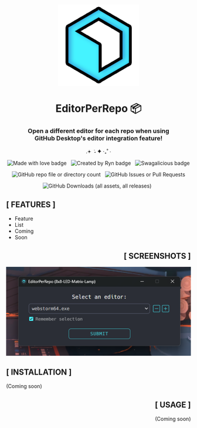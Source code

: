 <div width="100%" align="center">
<img alt="EPR Icon" height="220" src="media/epr-icon.png"/>
<h1>EditorPerRepo 📦</h1>
 
<h3>Open a different editor for each repo when using<br>GitHub Desktop's editor integration feature!</h4>

<div align="center" display="inline">  

.𖥔 ݁ ˖ ✦ ‧₊˚ ⋅

[//]: # (![Made with love badge]&#40;https://img.shields.io/badge/MADE%20WITH%20LOVE-%23f765af?style=plastic&logo=githubsponsors&logoColor=%23FFF&#41;&nbsp;&nbsp;)

[//]: # (![Created by Ryn badge]&#40;https://img.shields.io/badge/CREATED%20BY%20RYN!!!-%23FF6600?style=for-the-badge&logo=apachespark&logoColor=%23FFF&#41;&nbsp;&nbsp;)

[//]: # (![Swagalicious badge]&#40;https://img.shields.io/badge/SWAGALICIOUS-%2328b3b5?style=plastic&logo=zcool&logoColor=%23FFF&#41;)

[//]: # ()
[//]: # (![GitHub Downloads &#40;all assets, all releases&#41;]&#40;https://img.shields.io/github/downloads/rynstwrt/Pixelblaze-Desktop/total?style=for-the-badge&color=%2328b3b5&#41;&nbsp;&nbsp;)

[//]: # (![GitHub Issues or Pull Requests]&#40;https://img.shields.io/github/issues/rynstwrt/EditorPerRepo?style=for-the-badge&color=%23f765af&#41;)


![Made with love badge](https://img.shields.io/badge/MADE%20WITH%20LOVE-%23f765af?style=plastic&logo=githubsponsors&logoColor=%23FFF)&nbsp;&nbsp;
![Created by Ryn badge](https://img.shields.io/badge/CREATED%20BY%20RYN!!!-%23FF6600?style=for-the-badge&logo=apachespark&logoColor=%23FFF)&nbsp;&nbsp;
![Swagalicious badge](https://img.shields.io/badge/SWAGALICIOUS-%2328b3b5?style=plastic&logo=zcool&logoColor=%23FFF)

![GitHub repo file or directory count](https://img.shields.io/github/directory-file-count/rynstwrt/CSS-Animations?type=file&style=for-the-badge&color=%2328b3b5)&nbsp;&nbsp;
![GitHub Issues or Pull Requests](https://img.shields.io/github/issues/rynstwrt/EditorPerRepo?style=for-the-badge&color=%23f765af)

![GitHub Downloads (all assets, all releases)](https://img.shields.io/github/downloads/rynstwrt/Pixelblaze-Desktop/total?style=for-the-badge&color=%23FF6600)&nbsp;&nbsp;

</div>



</div>



## [ FEATURES ]
- Feature
- List
- Coming
- Soon



<div align="right">

## [ SCREENSHOTS ]
![EPR editor select menu screenshot](media/screenshot1.png)

</div>



## [ INSTALLATION ]
(Coming soon)



<div align="right">

## [ USAGE ]
(Coming soon)
</div>